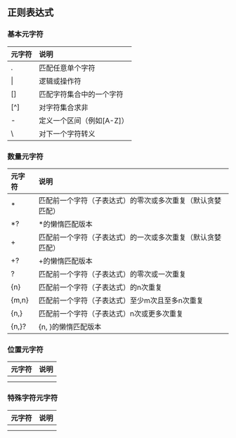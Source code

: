 ## 正则表达式
### 基本元字符
| **元字符** | **说明**          |
| :------ | :-------------- |
| .       | 匹配任意单个字符        |
| \|      | 逻辑或操作符          |
| []      | 匹配字符集合中的一个字符    |
| [^]     | 对字符集合求非         |
| -       | 定义一个区间（例如[A-Z]） |
| \       | 对下一个字符转义        |
### 数量元字符
| **元字符** | **说明**                        |
| :------ | :---------------------------- |
| *       | 匹配前一个字符（子表达式）的零次或多次重复（默认贪婪匹配） |
| \*?     | \*的懒惰匹配版本                     |
| +       | 匹配前一个字符（子表达式）的一次或多次重复（默认贪婪匹配） |
| +?      | +的懒惰匹配版本                      |
| ?       | 匹配前一个字符（子表达式）的零次或一次重复         |
| {n}     | 匹配前一个字符（子表达式）的n次重复            |
| {m,n}   | 匹配前一个字符（子表达式）至少m次且至多n次重复      |
| {n,}    | 匹配前一个字符（子表达式）n次或更多次重复         |
| {n,}?   | {n, }的懒惰匹配版本                  |
### 位置元字符
| **元字符** | **说明** |
| :------ | :----- |
|         |        |
|         |        |
### 特殊字符元字符
| **元字符** | **说明** |
| :------ | :----- |
|         |        |
|         |        |
